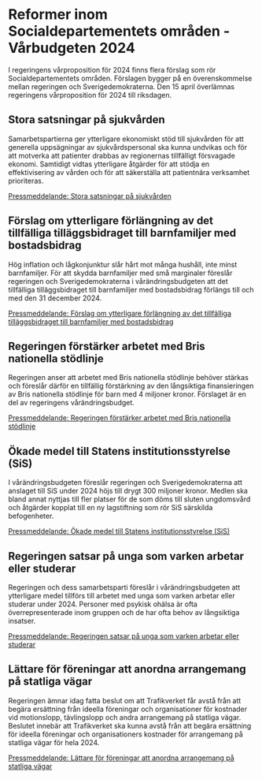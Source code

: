 # Reformer inom Socialdepartementets områden - Vårbudgeten 2024

I regeringens vårproposition för 2024 finns flera förslag som rör Socialdepartementets områden. Förslagen bygger på en överenskommelse mellan regeringen och Sverigedemokraterna. Den 15 april överlämnas regeringens vårproposition för 2024 till riksdagen.

## Stora satsningar på sjukvården

Samarbetspartierna ger ytterligare ekonomiskt stöd till sjukvården för att generella uppsägningar av sjukvårdspersonal ska kunna undvikas och för att motverka att patienter drabbas av regionernas tillfälligt försvagade ekonomi. Samtidigt vidtas ytterligare åtgärder för att stödja en effektivisering av vården och för att säkerställa att patientnära verksamhet prioriteras.

[Pressmeddelande: Stora satsningar på sjukvården](/pressmeddelanden/2024/03/stora-satsningar-pa-sjukvarden/)



## Förslag om ytterligare förlängning av det tillfälliga tilläggsbidraget till barnfamiljer med bostadsbidrag

Hög inflation och lågkonjunktur slår hårt mot många hushåll, inte minst barnfamiljer. För att skydda barnfamiljer med små marginaler föreslår regeringen och Sverigedemokraterna i vårändringsbudgeten att det tillfälliga tilläggsbidraget till barnfamiljer med bostadsbidrag förlängs till och med den 31 december 2024.

[Pressmeddelande: Förslag om ytterligare förlängning av det tillfälliga tilläggsbidraget till barnfamiljer med bostadsbidrag](/pressmeddelanden/2024/03/forslag-om-ytterligare-forlangning-av-det-tillfalliga-tillaggsbidraget-till-barnfamiljer-med-bostadsbidrag/)



## Regeringen förstärker arbetet med Bris nationella stödlinje

Regeringen anser att arbetet med Bris nationella stödlinje behöver stärkas och föreslår därför en tillfällig förstärkning av den långsiktiga finansieringen av Bris nationella stödlinje för barn med 4 miljoner kronor. Förslaget är en del av regeringens vårändringsbudget.

[Pressmeddelande: Regeringen förstärker arbetet med Bris nationella stödlinje](/pressmeddelanden/2024/04/regeringen-forstarker-arbetetmed-bris-nationella-stodlinje/)



## Ökade medel till Statens institutionsstyrelse (SiS)

I vårändringsbudgeten föreslår regeringen och Sverigedemokraterna att anslaget till SiS under 2024 höjs till drygt 300 miljoner kronor. Medlen ska bland annat nyttjas till fler platser för de som döms till sluten ungdomsvård och åtgärder kopplat till en ny lagstiftning som rör SiS särskilda befogenheter.

[Pressmeddelande: Ökade medel till Statens institutionsstyrelse (SiS)](/pressmeddelanden/2024/04/okade-medel-till-statens-institutionsstyrelse-sis/)



## Regeringen satsar på unga som varken arbetar eller studerar

Regeringen och dess samarbetsparti föreslår i vårändringsbudgeten att ytterligare medel tillförs till arbetet med unga som varken arbetar eller studerar under 2024. Personer med psykisk ohälsa är ofta överrepresenterade inom gruppen och de har ofta behov av långsiktiga insatser.

[Pressmeddelande: Regeringen satsar på unga som varken arbetar eller studerar](/pressmeddelanden/2024/04/regeringen-satsar-pa-unga-som-varken-arbetar-eller-studerar/)



## Lättare för föreningar att anordna arrangemang på statliga vägar

Regeringen ämnar idag fatta beslut om att Trafikverket får avstå från att begära ersättning från ideella föreningar och organisationer för kostnader vid motionslopp, tävlingslopp och andra arrangemang på statliga vägar. Beslutet innebär att Trafikverket ska kunna avstå från att begära ersättning för ideella föreningar och organisationers kostnader för arrangemang på statliga vägar för hela 2024.

[Pressmeddelande: Lättare för föreningar att anordna arrangemang på statliga vägar](/pressmeddelanden/2024/04/lattare-for-foreningar-att-anordna-arrangemang-pa-statliga-vagar/)
